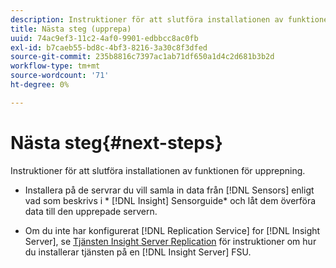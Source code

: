 ```yaml
---
description: Instruktioner för att slutföra installationen av funktionen för upprepning.
title: Nästa steg (upprepa)
uuid: 74ac9ef3-11c2-4af0-9901-edbbcc8ac0fb
exl-id: b7caeb55-bd8c-4bf3-8216-3a30c8f3dfed
source-git-commit: 235b8816c7397ac1ab71df650a1d4c2d681b3b2d
workflow-type: tm+mt
source-wordcount: '71'
ht-degree: 0%

---
```


# Nästa steg{#next-steps}

Instruktioner för att slutföra installationen av funktionen för upprepning.

* Installera på de servrar du vill samla in data från [!DNL Sensors] enligt vad som beskrivs i * [!DNL Insight] Sensorguide* och låt dem överföra data till den upprepade servern.

* Om du inte har konfigurerat [!DNL Replication Service] for [!DNL Insight Server], se [Tjänsten Insight Server Replication](../../../../home/c-inst-svr/c-ins-svr-rep-svc/c-ins-svr-rep-svc.md#concept-926e654e80d943a0b6ac44a82a510d92) för instruktioner om hur du installerar tjänsten på en [!DNL Insight Server] FSU.
